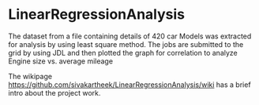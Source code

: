 # LinearRegressionAnalysis
The dataset from a file containing details of 420 car Models was extracted for analysis by using least square method. The jobs are submitted to the grid by using JDL and then plotted the graph for correlation to analyze Engine size vs. average mileage  
  
The wikipage https://github.com/sivakartheek/LinearRegressionAnalysis/wiki has a brief intro about the project work.  
